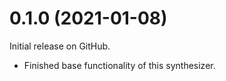 0.1.0 (2021-01-08)
==================
Initial release on GitHub.

* Finished base functionality of this synthesizer.
